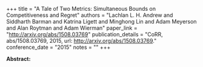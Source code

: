 +++
title = "A Tale of Two Metrics: Simultaneous Bounds on Competitiveness and Regret"
authors = "Lachlan L. H. Andrew and Siddharth Barman and Katrina Ligett and Minghong Lin and Adam Meyerson and Alan Roytman and Adam Wierman"
paper_link = "http://arxiv.org/abs/1508.03769"
publication_details = "CoRR, abs/1508.03769, 2015, url: <a href='http://arxiv.org/abs/1508.03769' target='_blank'>http://arxiv.org/abs/1508.03769</a>."
conference_date = "2015"
notes = ""
+++

<b>Abstract:</b>
